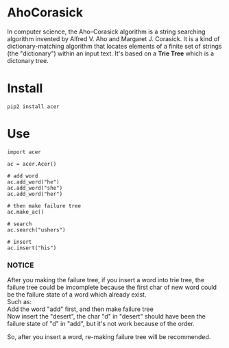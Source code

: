 # AhoCorasick
In computer science, the Aho–Corasick algorithm is a string searching algorithm invented by Alfred V. Aho and Margaret J. Corasick.
It is a kind of dictionary-matching algorithm that locates elements of a finite set of strings (the "dictionary") within an input text. It's based on a **Trie Tree** which is a dictonary tree.

# Install

    pip2 install acer

# Use

    import acer

    ac = acer.Acer()

    # add word
    ac.add_word("he")   
    ac.add_word("she")   
    ac.add_word("her")
    
    # then make failure tree
    ac.make_ac()

    # search
    ac.search("ushers")

    # insert
    ac.insert("his")


### NOTICE
After you making the failure tree, if you insert a word into trie tree, the failure tree could be imcomplete because the first char of new word could be the failure state of a word which already exist.  
Such as:  
Add the word "add" first, and then make failure tree  
Now insert the "desert", the char "d" in "desert" should have been the failure state of "d" in "add", but it's not work because of the order.  

So, after you insert a word, re-making failure tree will be recommended.  